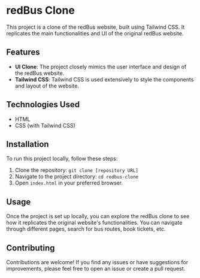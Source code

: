 # redBus Clone

This project is a clone of the redBus website, built using Tailwind CSS. It replicates the main functionalities and UI of the original redBus website.

## Features

- **UI Clone**: The project closely mimics the user interface and design of the redBus website.
- **Tailwind CSS**: Tailwind CSS is used extensively to style the components and layout of the website.

## Technologies Used

- HTML
- CSS (with Tailwind CSS)

## Installation

To run this project locally, follow these steps:

1. Clone the repository: `git clone [repository URL]`
2. Navigate to the project directory: `cd redbus-clone`
3. Open `index.html` in your preferred browser.

## Usage

Once the project is set up locally, you can explore the redBus clone to see how it replicates the original website's functionalities. You can navigate through different pages, search for bus routes, book tickets, etc.

## Contributing

Contributions are welcome! If you find any issues or have suggestions for improvements, please feel free to open an issue or create a pull request.
